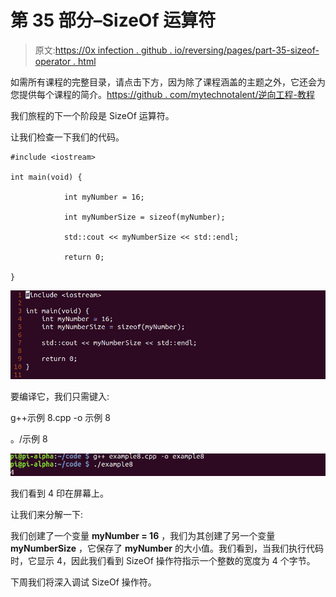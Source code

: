 # 第 35 部分–SizeOf 运算符

> 原文:[https://0x infection . github . io/reversing/pages/part-35-sizeof-operator . html](https://0xinfection.github.io/reversing/pages/part-35-sizeof-operator.html)

如需所有课程的完整目录，请点击下方，因为除了课程涵盖的主题之外，它还会为您提供每个课程的简介。[https://github . com/mytechnotalent/逆向工程-教程](https://github.com/mytechnotalent/Reverse-Engineering-Tutorial)

我们旅程的下一个阶段是 SizeOf 运算符。

让我们检查一下我们的代码。

```
#include <iostream>

int main(void) {

            int myNumber = 16;

            int myNumberSize = sizeof(myNumber);

            std::cout << myNumberSize << std::endl;

            return 0;

}

```

![](img/08e0122cce4125e47c5da94a963fbcb6.png)

要编译它，我们只需键入:

g++示例 8.cpp -o 示例 8

。/示例 8

![](img/158afd7f29d69b97429fd685d0261784.png)

我们看到 4 印在屏幕上。

让我们来分解一下:

我们创建了一个变量 **myNumber = 16** ，我们为其创建了另一个变量 **myNumberSize** ，它保存了 **myNumber** 的大小值。我们看到，当我们执行代码时，它显示 4，因此我们看到 SizeOf 操作符指示一个整数的宽度为 4 个字节。

下周我们将深入调试 SizeOf 操作符。